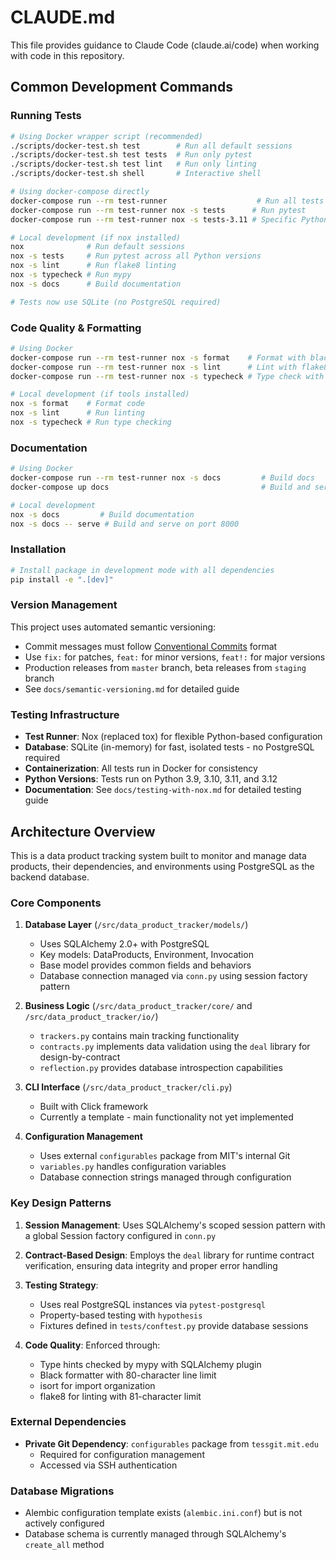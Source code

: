 # CLAUDE.md

This file provides guidance to Claude Code (claude.ai/code) when working with code in this repository.

## Common Development Commands

### Running Tests
```bash
# Using Docker wrapper script (recommended)
./scripts/docker-test.sh test        # Run all default sessions
./scripts/docker-test.sh test tests  # Run only pytest
./scripts/docker-test.sh test lint   # Run only linting
./scripts/docker-test.sh shell       # Interactive shell

# Using docker-compose directly
docker-compose run --rm test-runner                    # Run all tests
docker-compose run --rm test-runner nox -s tests      # Run pytest
docker-compose run --rm test-runner nox -s tests-3.11 # Specific Python version

# Local development (if nox installed)
nox              # Run default sessions
nox -s tests     # Run pytest across all Python versions
nox -s lint      # Run flake8 linting
nox -s typecheck # Run mypy
nox -s docs      # Build documentation

# Tests now use SQLite (no PostgreSQL required)
```

### Code Quality & Formatting
```bash
# Using Docker
docker-compose run --rm test-runner nox -s format    # Format with black & isort
docker-compose run --rm test-runner nox -s lint      # Lint with flake8
docker-compose run --rm test-runner nox -s typecheck # Type check with mypy

# Local development (if tools installed)
nox -s format    # Format code
nox -s lint      # Run linting
nox -s typecheck # Run type checking
```

### Documentation
```bash
# Using Docker
docker-compose run --rm test-runner nox -s docs         # Build docs
docker-compose up docs                                  # Build and serve docs

# Local development
nox -s docs         # Build documentation
nox -s docs -- serve # Build and serve on port 8000
```

### Installation
```bash
# Install package in development mode with all dependencies
pip install -e ".[dev]"
```

### Version Management
This project uses automated semantic versioning:
- Commit messages must follow [Conventional Commits](https://www.conventionalcommits.org/) format
- Use `fix:` for patches, `feat:` for minor versions, `feat!:` for major versions
- Production releases from `master` branch, beta releases from `staging` branch
- See `docs/semantic-versioning.md` for detailed guide

### Testing Infrastructure
- **Test Runner**: Nox (replaced tox) for flexible Python-based configuration
- **Database**: SQLite (in-memory) for fast, isolated tests - no PostgreSQL required
- **Containerization**: All tests run in Docker for consistency
- **Python Versions**: Tests run on Python 3.9, 3.10, 3.11, and 3.12
- **Documentation**: See `docs/testing-with-nox.md` for detailed testing guide

## Architecture Overview

This is a data product tracking system built to monitor and manage data products, their dependencies, and environments using PostgreSQL as the backend database.

### Core Components

1. **Database Layer** (`/src/data_product_tracker/models/`)
   - Uses SQLAlchemy 2.0+ with PostgreSQL
   - Key models: DataProducts, Environment, Invocation
   - Base model provides common fields and behaviors
   - Database connection managed via `conn.py` using session factory pattern

2. **Business Logic** (`/src/data_product_tracker/core/` and `/src/data_product_tracker/io/`)
   - `trackers.py` contains main tracking functionality
   - `contracts.py` implements data validation using the `deal` library for design-by-contract
   - `reflection.py` provides database introspection capabilities

3. **CLI Interface** (`/src/data_product_tracker/cli.py`)
   - Built with Click framework
   - Currently a template - main functionality not yet implemented

4. **Configuration Management**
   - Uses external `configurables` package from MIT's internal Git
   - `variables.py` handles configuration variables
   - Database connection strings managed through configuration

### Key Design Patterns

1. **Session Management**: Uses SQLAlchemy's scoped session pattern with a global Session factory configured in `conn.py`

2. **Contract-Based Design**: Employs the `deal` library for runtime contract verification, ensuring data integrity and proper error handling

3. **Testing Strategy**:
   - Uses real PostgreSQL instances via `pytest-postgresql`
   - Property-based testing with `hypothesis`
   - Fixtures defined in `tests/conftest.py` provide database sessions

4. **Code Quality**: Enforced through:
   - Type hints checked by mypy with SQLAlchemy plugin
   - Black formatter with 80-character line limit
   - isort for import organization
   - flake8 for linting with 81-character limit

### External Dependencies

- **Private Git Dependency**: `configurables` package from `tessgit.mit.edu`
  - Required for configuration management
  - Accessed via SSH authentication

### Database Migrations

- Alembic configuration template exists (`alembic.ini.conf`) but is not actively configured
- Database schema is currently managed through SQLAlchemy's `create_all` method
